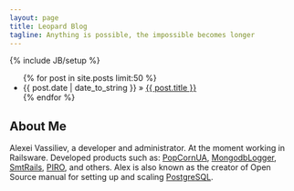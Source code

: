 ```yaml
---
layout: page
title: Leopard Blog
tagline: Anything is possible, the impossible becomes longer
---
```

{% include JB/setup %}

<ul class="posts">
  {% for post in site.posts limit:50 %}
    <li><span>{{ post.date | date_to_string }}</span> &raquo; <a href="{{ BASE_PATH }}{{ post.url }}">{{ post.title }}</a></li>
  {% endfor %}
</ul>

## About Me

Alexei Vassiliev, a developer and administrator. At the moment working in Railsware. Developed products such as: [PopCornUA](http://popcornua.coocoorooza.com/), [MongodbLogger](http://mongodb-logger.catware.org/), [SmtRails](http://smt.rw.rw/), [PIRO](http://piro.railsware.com/), and others. Alex is also known as the creator of Open Source manual for setting up and scaling [PostgreSQL](http://postgresql.leopard.in.ua/).



